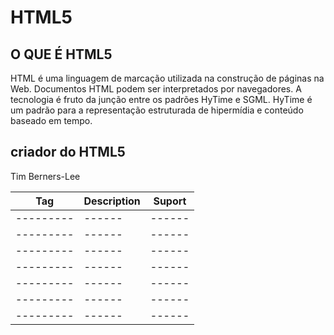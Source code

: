 # HTML5

## O QUE É HTML5
HTML é uma linguagem de marcação utilizada na construção de páginas na Web. Documentos HTML podem ser interpretados por navegadores. A tecnologia é fruto da junção entre os padrões HyTime e SGML. HyTime é um padrão para a representação estruturada de hipermídia e conteúdo baseado em tempo. 

## criador do HTML5
Tim Berners-Lee

Tag       | Description | Suport
--------- | ------      | ------
--------- | ------      | ------
--------- | ------      | ------
--------- | ------      | ------
--------- | ------      | ------
--------- | ------      | ------
--------- | ------      | ------
--------- | ------      | ------
